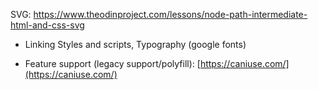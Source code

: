 SVG: https://www.theodinproject.com/lessons/node-path-intermediate-html-and-css-svg

-   Linking Styles and scripts, Typography (google fonts)
    
-   Feature support (legacy support/polyfill): [https://caniuse.com/](https://caniuse.com/)